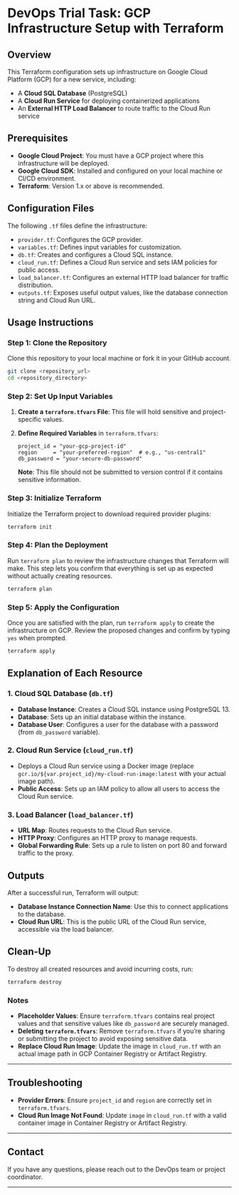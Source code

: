 
# DevOps Trial Task: GCP Infrastructure Setup with Terraform

## Overview

This Terraform configuration sets up infrastructure on Google Cloud Platform (GCP) for a new service, including:
- A **Cloud SQL Database** (PostgreSQL)
- A **Cloud Run Service** for deploying containerized applications
- An **External HTTP Load Balancer** to route traffic to the Cloud Run service

## Prerequisites

- **Google Cloud Project**: You must have a GCP project where this infrastructure will be deployed.
- **Google Cloud SDK**: Installed and configured on your local machine or CI/CD environment.
- **Terraform**: Version 1.x or above is recommended.

## Configuration Files

The following `.tf` files define the infrastructure:

- `provider.tf`: Configures the GCP provider.
- `variables.tf`: Defines input variables for customization.
- `db.tf`: Creates and configures a Cloud SQL instance.
- `cloud_run.tf`: Defines a Cloud Run service and sets IAM policies for public access.
- `load_balancer.tf`: Configures an external HTTP load balancer for traffic distribution.
- `outputs.tf`: Exposes useful output values, like the database connection string and Cloud Run URL.

## Usage Instructions

### Step 1: Clone the Repository

Clone this repository to your local machine or fork it in your GitHub account.

```bash
git clone <repository_url>
cd <repository_directory>
```

### Step 2: Set Up Input Variables

1. **Create a `terraform.tfvars` File**: This file will hold sensitive and project-specific values.
2. **Define Required Variables** in `terraform.tfvars`:

   ```hcl
   project_id = "your-gcp-project-id"
   region     = "your-preferred-region"  # e.g., "us-central1"
   db_password = "your-secure-db-password"
   ```

   **Note**: This file should not be submitted to version control if it contains sensitive information.

### Step 3: Initialize Terraform

Initialize the Terraform project to download required provider plugins:

```bash
terraform init
```

### Step 4: Plan the Deployment

Run `terraform plan` to review the infrastructure changes that Terraform will make. This step lets you confirm that everything is set up as expected without actually creating resources.

```bash
terraform plan
```

### Step 5: Apply the Configuration

Once you are satisfied with the plan, run `terraform apply` to create the infrastructure on GCP. Review the proposed changes and confirm by typing `yes` when prompted.

```bash
terraform apply
```

## Explanation of Each Resource

### 1. Cloud SQL Database (`db.tf`)
- **Database Instance**: Creates a Cloud SQL instance using PostgreSQL 13.
- **Database**: Sets up an initial database within the instance.
- **Database User**: Configures a user for the database with a password (from `db_password` variable).

### 2. Cloud Run Service (`cloud_run.tf`)
- Deploys a Cloud Run service using a Docker image (replace `gcr.io/${var.project_id}/my-cloud-run-image:latest` with your actual image path).
- **Public Access**: Sets up an IAM policy to allow all users to access the Cloud Run service.

### 3. Load Balancer (`load_balancer.tf`)
- **URL Map**: Routes requests to the Cloud Run service.
- **HTTP Proxy**: Configures an HTTP proxy to manage requests.
- **Global Forwarding Rule**: Sets up a rule to listen on port 80 and forward traffic to the proxy.

## Outputs

After a successful run, Terraform will output:
- **Database Instance Connection Name**: Use this to connect applications to the database.
- **Cloud Run URL**: This is the public URL of the Cloud Run service, accessible via the load balancer.

## Clean-Up

To destroy all created resources and avoid incurring costs, run:

```bash
terraform destroy
```

### Notes

- **Placeholder Values**: Ensure `terraform.tfvars` contains real project values and that sensitive values like `db_password` are securely managed.
- **Deleting `terraform.tfvars`**: Remove `terraform.tfvars` if you’re sharing or submitting the project to avoid exposing sensitive data.
- **Replace Cloud Run Image**: Update the image in `cloud_run.tf` with an actual image path in GCP Container Registry or Artifact Registry.

---

## Troubleshooting

- **Provider Errors**: Ensure `project_id` and `region` are correctly set in `terraform.tfvars`.
- **Cloud Run Image Not Found**: Update `image` in `cloud_run.tf` with a valid container image in Container Registry or Artifact Registry.

---

## Contact

If you have any questions, please reach out to the DevOps team or project coordinator.

---
